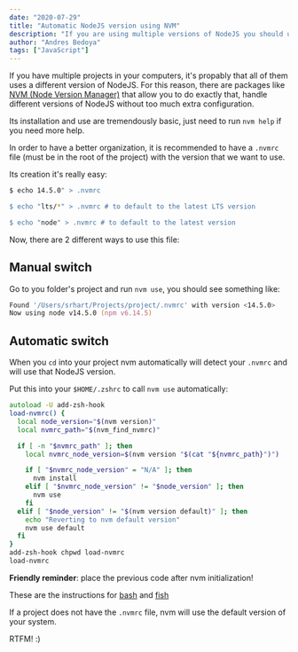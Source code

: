 ```yaml
---
date: "2020-07-29"
title: "Automatic NodeJS version using NVM"
description: "If you are using multiple versions of NodeJS you should use NVM"
author: "Andres Bedoya"
tags: ["JavaScript"]
---
```


If you have multiple projects in your computers, it's propably that all of them uses a different version of NodeJS. For this reason, there are packages like [NVM (Node Version Manager)](https://github.com/nvm-sh/nvm) that allow you to do exactly that, handle different versions of NodeJS without too much extra configuration.

Its installation and use are tremendously basic, just need to run `nvm help` if you need more help.

In order to have a better organization, it is recommended to have a `.nvmrc` file (must be in the root of the project) with the version that we want to use.

Its creation it's really easy:

```zsh
$ echo 14.5.0" > .nvmrc

$ echo "lts/*" > .nvmrc # to default to the latest LTS version

$ echo "node" > .nvmrc # to default to the latest version
```

Now, there are 2 different ways to use this file:

## Manual switch

Go to you folder's project and run `nvm use`, you should see something like:

```zsh
Found '/Users/srhart/Projects/project/.nvmrc' with version <14.5.0>
Now using node v14.5.0 (npm v6.14.5)
```

## Automatic switch

When you `cd` into your project nvm automatically will detect your `.nvmrc` and will use that NodeJS version.

Put this into your `$HOME/.zshrc` to call `nvm use` automatically:

```zsh
autoload -U add-zsh-hook
load-nvmrc() {
  local node_version="$(nvm version)"
  local nvmrc_path="$(nvm_find_nvmrc)"

  if [ -n "$nvmrc_path" ]; then
    local nvmrc_node_version=$(nvm version "$(cat "${nvmrc_path}")")

    if [ "$nvmrc_node_version" = "N/A" ]; then
      nvm install
    elif [ "$nvmrc_node_version" != "$node_version" ]; then
      nvm use
    fi
  elif [ "$node_version" != "$(nvm version default)" ]; then
    echo "Reverting to nvm default version"
    nvm use default
  fi
}
add-zsh-hook chpwd load-nvmrc
load-nvmrc
```

**Friendly reminder**: place the previous code after nvm initialization!

These are the instructions for [bash](https://github.com/nvm-sh/nvm#bash) and [fish](https://github.com/nvm-sh/nvm#fish)

If a project does not have the `.nvmrc` file, nvm will use the default version of your system.

RTFM! :)